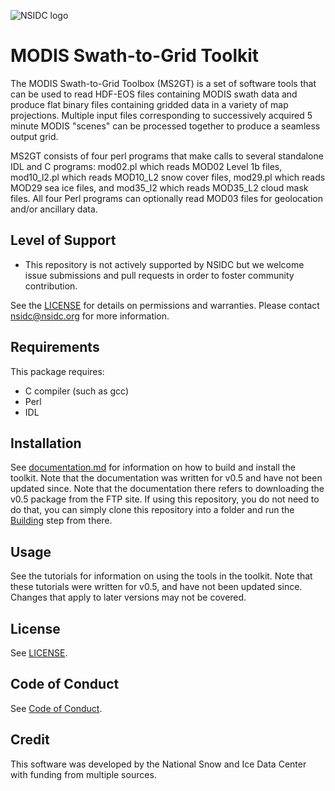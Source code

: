 ![NSIDC logo](/images/NSIDC_logo_2018_poster-1.png)

# MODIS Swath-to-Grid Toolkit

The MODIS Swath-to-Grid Toolbox (MS2GT) is a set of software tools that
can be used to read HDF-EOS files containing MODIS swath data and produce
flat binary files containing gridded data in a variety of map
projections. Multiple input files corresponding to successively acquired 5
minute MODIS "scenes" can be processed together to produce a seamless
output grid.

MS2GT consists of four perl programs that make calls to several
standalone IDL and C programs: mod02.pl which reads MOD02 Level 1b files,
mod10_l2.pl which reads MOD10_L2 snow cover files, mod29.pl which
reads MOD29 sea ice files, and mod35_l2 which reads MOD35_L2 cloud mask
files. All four Perl programs can optionally read MOD03 files for
geolocation and/or ancillary data.

## Level of Support

* This repository is not actively supported by NSIDC but we welcome issue submissions and pull requests in order to foster community contribution.

See the [LICENSE](LICENSE.md) for details on permissions and warranties. Please contact nsidc@nsidc.org for more information.

## Requirements

This package requires:
* C compiler (such as gcc)
* Perl
* IDL

## Installation

See [documentation.md](documentation.md) for information on how to build and install the toolkit.  Note that the documentation was written for v0.5 and have not been updated since.  Note that the documentation there refers to downloading the v0.5 package from the FTP site.  If using this repository, you do not need to do that, you can simply clone this repository into a folder and run the [Building](documentation.md#building) step from there.

## Usage

See the tutorials for information on using the tools in the toolkit.  Note that these tutorials were written for v0.5, and have not been updated since.  Changes that apply to later versions may not be covered.

## License

See [LICENSE](LICENSE.md).

## Code of Conduct

See [Code of Conduct](CODE_OF_CONDUCT.md).

## Credit

This software was developed by the National Snow and Ice Data Center with funding from multiple sources.

